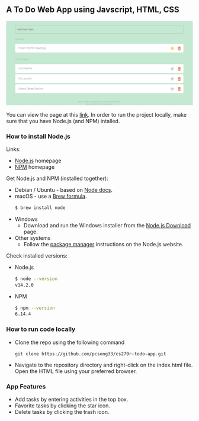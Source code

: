 ## A To Do Web App using Javscript, HTML, CSS

![Page Demo](demo.png)

You can view the page at this [link](https://pcsong33.github.io/cs279r-todo-app/). In order to run the project locally, make sure that you have Node.js (and NPM) intalled.

### How to install Node.js

Links:

- [Node.js](https://nodejs.org/en/) homepage
- [NPM](https://www.npmjs.com/) homepage

Get Node.js and NPM (installed together):

- Debian / Ubuntu - based on [Node docs](https://github.com/nodesource/distributions/blob/master/README.md#installation-instructions).
- macOS - use a [Brew formula](https://formulae.brew.sh/formula/node).
    ```sh
    $ brew install node
    ```
- Windows
    - Download and run the Windows installer from the [Node.js Download](https://nodejs.org/en/download/) page.
- Other systems
    - Follow the [package manager](https://nodejs.org/en/download/package-manager/) instructions on the Node.js website.

Check installed versions:

- Node.js
    ```sh
    $ node --version
    v14.2.0
    ```
- NPM
   ```sh
   $ npm --version
   6.14.4
   ```
   
### How to run code locally

- Clone the repo using the following command 
     ```
    git clone https://github.com/pcsong33/cs279r-todo-app.git
    ```
- Navigate to the repository directory and right-click on the index.html file. Open the HTML file using your preferred browser.

### App Features
- Add tasks by entering activities in the top box.
- Favorite tasks by clicking the star icon.
- Delete tasks by clicking the trash icon. 



